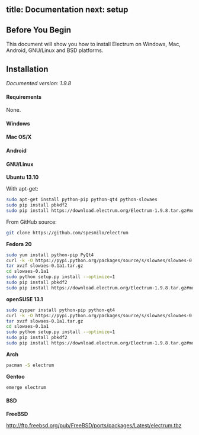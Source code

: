 title: Documentation
next: setup
---

Before You Begin
----------------

This document will show you how to install Electrum on Windows, Mac,
Android, GNU/Linux and BSD platforms.

Installation
------------

*Documented version: 1.9.8*

#### Requirements

None.

#### Windows

#### Mac OS/X

#### Android

#### GNU/Linux

**Ubuntu 13.10**

With apt-get:

```bash
sudo apt-get install python-pip python-qt4 python-slowaes
sudo pip install pbkdf2
sudo pip install https://download.electrum.org/Electrum-1.9.8.tar.gz#md5=0d9896eddc7532813b29af0bf9010e7b
```

From GitHub source:

```bash
git clone https://github.com/spesmilo/electrum
```

**Fedora 20**

```bash
sudo yum install python-pip PyQt4
curl -k -O https://pypi.python.org/packages/source/s/slowaes/slowaes-0.1a1.tar.gz
tar xvzf slowaes-0.1a1.tar.gz
cd slowaes-0.1a1
sudo python setup.py install --optimize=1
sudo pip install pbkdf2
sudo pip install https://download.electrum.org/Electrum-1.9.8.tar.gz#md5=0d9896eddc7532813b29af0bf9010e7b
```

**openSUSE 13.1**

```bash
sudo zypper install python-pip python-qt4
curl -k -O https://pypi.python.org/packages/source/s/slowaes/slowaes-0.1a1.tar.gz
tar xvzf slowaes-0.1a1.tar.gz
cd slowaes-0.1a1
sudo python setup.py install --optimize=1
sudo pip install pbkdf2
sudo pip install https://download.electrum.org/Electrum-1.9.8.tar.gz#md5=0d9896eddc7532813b29af0bf9010e7b
```

**Arch**

```bash
pacman -S electrum
```

**Gentoo**

```bash
emerge electrum
```

#### BSD

**FreeBSD**

http://ftp.freebsd.org/pub/FreeBSD/ports/packages/Latest/electrum.tbz
